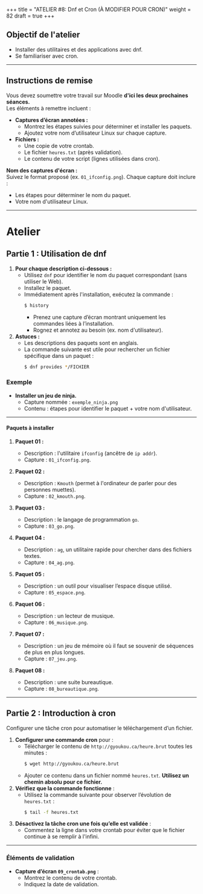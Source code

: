 +++
title = "ATELIER #8: Dnf et Cron (À MODIFIER POUR CRON)"
weight = 82
draft = true
+++

## Objectif de l'atelier

 - Installer des utilitaires et des applications avec dnf.
 - Se familiariser avec cron.

---

## Instructions de remise

Vous devez soumettre votre travail sur Moodle **d'ici les deux prochaines séances.**  
Les éléments à remettre incluent :  
- **Captures d’écran annotées :**  
  - Montrez les étapes suivies pour déterminer et installer les paquets.  
  - Ajoutez votre nom d’utilisateur Linux sur chaque capture.  
- **Fichiers :**  
  - Une copie de votre crontab.  
  - Le fichier `heures.txt` (après validation).  
  - Le contenu de votre script (lignes utilisées dans cron).  

**Nom des captures d'écran :**  
Suivez le format proposé (ex. `01_ifconfig.png`). Chaque capture doit inclure :  
- Les étapes pour déterminer le nom du paquet.  
- Votre nom d'utilisateur Linux.  

---

# Atelier

## Partie 1 : Utilisation de dnf

1. **Pour chaque description ci-dessous :**  
   - Utilisez `dnf` pour identifier le nom du paquet correspondant (sans utiliser le Web).  
   - Installez le paquet.  
   - Immédiatement après l'installation, exécutez la commande :  
     ```bash
     $ history
     ```  
     - Prenez une capture d’écran montrant uniquement les commandes liées à l’installation.  
     - Rognez et annotez au besoin (ex. nom d'utilisateur).  
2. **Astuces :**  
   - Les descriptions des paquets sont en anglais.  
   - La commande suivante est utile pour rechercher un fichier spécifique dans un paquet :  
     ```bash
     $ dnf provides */FICHIER
     ```  

### Exemple

- **Installer un jeu de ninja.**  
  - Capture nommée : `exemple_ninja.png`  
  - Contenu : étapes pour identifier le paquet + votre nom d'utilisateur.

---

#### Paquets à installer

1. **Paquet 01 :**  
   - Description : l'utilitaire `ifconfig` (ancêtre de `ip addr`).  
   - Capture : `01_ifconfig.png`.  

2. **Paquet 02 :**  
   - Description : `Kmouth` (permet à l'ordinateur de parler pour des personnes muettes).  
   - Capture : `02_kmouth.png`.  

3. **Paquet 03 :**  
   - Description : le langage de programmation `go`.  
   - Capture : `03_go.png`.  

4. **Paquet 04 :**  
   - Description : `ag`, un utilitaire rapide pour chercher dans des fichiers textes.  
   - Capture : `04_ag.png`.  

5. **Paquet 05 :**  
   - Description : un outil pour visualiser l’espace disque utilisé.  
   - Capture : `05_espace.png`.  

6. **Paquet 06 :**  
   - Description : un lecteur de musique.  
   - Capture : `06_musique.png`.  

7. **Paquet 07 :**  
   - Description : un jeu de mémoire où il faut se souvenir de séquences de plus en plus longues.  
   - Capture : `07_jeu.png`.  

8. **Paquet 08 :**  
   - Description : une suite bureautique.  
   - Capture : `08_bureautique.png`.  

---

## Partie 2 : Introduction à cron

Configurer une tâche cron pour automatiser le téléchargement d’un fichier.
 
1. **Configurer une commande cron** pour :  
   - Télécharger le contenu de `http://gyoukou.ca/heure.brut` toutes les minutes :  
     ```bash
     $ wget http://gyoukou.ca/heure.brut
     ```  
   - Ajouter ce contenu dans un fichier nommé `heures.txt`. **Utilisez un chemin absolu pour ce fichier.**  
2. **Vérifiez que la commande fonctionne** :  
   - Utilisez la commande suivante pour observer l’évolution de `heures.txt` :  
     ```bash
     $ tail -f heures.txt
     ```  
3. **Désactivez la tâche cron une fois qu’elle est validée** :  
   - Commentez la ligne dans votre crontab pour éviter que le fichier continue à se remplir à l'infini.

---

### Éléments de validation 

- **Capture d’écran `09_crontab.png`** :  
  - Montrez le contenu de votre crontab.  
  - Indiquez la date de validation.  

